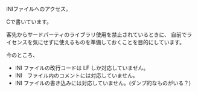 INIファイルへのアクセス。

Cで書いています。

客先からサードパーティのライブラリ使用を禁止されているときに、
自前でライセンスを気にせずに使えるものを準備しておくことを目的にしています。

今のところ、

* INI ファイルの改行コードは LF しか対応していません。
* INI　ファイル内のコメントには対応していません。
* INI ファイルの書き込みには対応していません。(ダンプ的なものがいる？)
